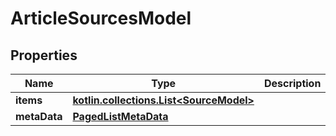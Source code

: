 
# ArticleSourcesModel

## Properties
Name | Type | Description | Notes
------------ | ------------- | ------------- | -------------
**items** | [**kotlin.collections.List&lt;SourceModel&gt;**](SourceModel.md) |  |  [optional]
**metaData** | [**PagedListMetaData**](PagedListMetaData.md) |  |  [optional]



